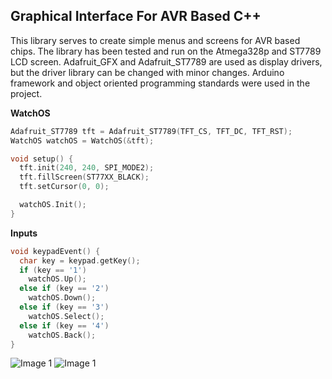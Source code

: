 ## Graphical Interface For AVR Based C++

This library serves to create simple menus and screens for AVR based chips. The library has been tested and run on the Atmega328p and ST7789 LCD screen. 
Adafruit_GFX and Adafruit_ST7789 are used as display drivers, but the driver library can be changed with minor changes.
Arduino framework and object oriented programming standards were used in the project.

**WatchOS**
```cpp
Adafruit_ST7789 tft = Adafruit_ST7789(TFT_CS, TFT_DC, TFT_RST);
WatchOS watchOS = WatchOS(&tft);

void setup() {
  tft.init(240, 240, SPI_MODE2);
  tft.fillScreen(ST77XX_BLACK);
  tft.setCursor(0, 0);

  watchOS.Init();
}
```

**Inputs**
```cpp
void keypadEvent() {
  char key = keypad.getKey();
  if (key == '1')
    watchOS.Up();
  else if (key == '2')
    watchOS.Down();
  else if (key == '3')
    watchOS.Select();
  else if (key == '4')
    watchOS.Back();
}
```

![Image 1](https://i.ibb.co/X7YXkzL/IMG-20200813-160922.jpg)
![Image 1](https://i.ibb.co/CP3d4n6/IMG-20200813-160948.jpg)
